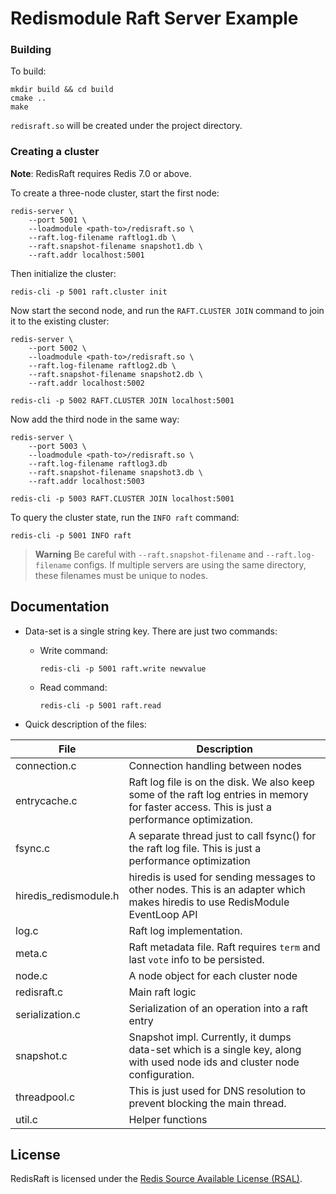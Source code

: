 # Redismodule Raft Server Example

### Building

To build:

    mkdir build && cd build
    cmake ..
    make

`redisraft.so` will be created under the project directory.

### Creating a cluster

**Note**: RedisRaft requires Redis 7.0 or above.

To create a three-node cluster, start the first node:

    redis-server \
        --port 5001 \
        --loadmodule <path-to>/redisraft.so \
        --raft.log-filename raftlog1.db \
        --raft.snapshot-filename snapshot1.db \
        --raft.addr localhost:5001

Then initialize the cluster:

    redis-cli -p 5001 raft.cluster init

Now start the second node, and run the `RAFT.CLUSTER JOIN` command to join it to the existing cluster:

    redis-server \
        --port 5002 \
        --loadmodule <path-to>/redisraft.so \
        --raft.log-filename raftlog2.db \
        --raft.snapshot-filename snapshot2.db \
        --raft.addr localhost:5002

    redis-cli -p 5002 RAFT.CLUSTER JOIN localhost:5001

Now add the third node in the same way:

    redis-server \
        --port 5003 \
        --loadmodule <path-to>/redisraft.so \
        --raft.log-filename raftlog3.db 
        --raft.snapshot-filename snapshot3.db \
        --raft.addr localhost:5003

    redis-cli -p 5003 RAFT.CLUSTER JOIN localhost:5001

To query the cluster state, run the `INFO raft` command:

    redis-cli -p 5001 INFO raft

> **Warning**
> Be careful with `--raft.snapshot-filename` and `--raft.log-filename` configs. 
> If multiple servers are using the same directory, these filenames must be unique to nodes. 

## Documentation

- Data-set is a single string key. There are just two commands:
  - Write command:
    ```
    redis-cli -p 5001 raft.write newvalue
    ```

  - Read command:
    ```
    redis-cli -p 5001 raft.read
    ```
    
- Quick description of the files:
  
| File                 | Description                                                                                                                                   |
|----------------------|-----------------------------------------------------------------------------------------------------------------------------------------------|
| connection.c         | Connection handling between nodes                                                                                                             |
| entrycache.c         | Raft log file is on the disk. We also keep some of the raft log entries in memory for faster access. This is just a performance optimization. | 
| fsync.c              | A separate thread just to call fsync() for the raft log file. This is just a performance optimization                                         |
| hiredis_redismodule.h | hiredis is used for sending messages to other nodes. This is an adapter which makes hiredis to use RedisModule EventLoop API                 | 
| log.c                | Raft log implementation.                                                                                                                      |
| meta.c               | Raft metadata file. Raft requires `term` and last `vote` info to be persisted.                                                                |
| node.c               | A node object for each cluster node                                                                                                           |                                                                                                                   |
| redisraft.c          | Main raft logic                                                                                                                               | 
| serialization.c      | Serialization of an operation into a raft entry                                                                                               |
| snapshot.c           | Snapshot impl. Currently, it dumps data-set which is a single key, along with used node ids and cluster node configuration.                   | 
| threadpool.c         | This is just used for DNS resolution to prevent blocking the main thread.                                                                     |
| util.c               | Helper functions                                                                                                                              |  

## License

RedisRaft is licensed under the [Redis Source Available License (RSAL)](LICENSE.rsal).
